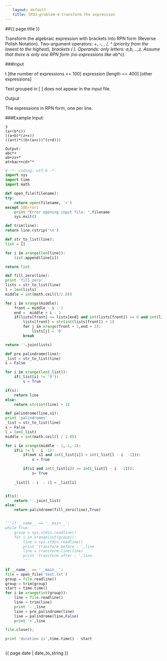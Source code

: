 ```yaml
---
　　layout: default
　　title: SPOJ-problem-4-transform the expression
---
```


##{{ page.title }}

Transform the algebraic expression with brackets into RPN form (Reverse Polish Notation). Two-argument operators: +, -, *, /, ^ (priority from the lowest to the highest), brackets ( ). Operands: only letters: a,b,...,z. Assume that there is only one RPN form (no expressions like a*b*c).


###Input

t [the number of expressions <= 100]
expression [length <= 400]
[other expressions]

Text grouped in [ ] does not appear in the input file.

Output

The expressions in RPN form, one per line.



###Example
Input:
```
3
(a+(b*c))
((a+b)*(z+x))
((a+t)*((b+(a+c))^(c+d)))

Output:
abc*+
ab+zx+*
at+bac++cd+^*
```




```python
# -*- coding: utf-8 -*-  
import sys
import time
import math

def open_file(filename):
try:
    return open(filename, 'r')
except IOError:
    print "Error opening input file: ",filename
    sys.exit()

def trim(line):
return line.rstrip('\n')

def str_to_list(line):
list = []

for i in xrange(len(line)):
    list.append(line[i])

return list

def fill_zero(line):
print 'fill_zero'
lists = str_to_list(line)
l = len(lists)
middle = int(math.ceil(l/2.0))

for i in xrange(middle):
    front = middle - i - 1
    end =  middle + i - 1
    if(lists[front] <= lists[end] and int(lists[front]) >= 0 and int(lists[front]) < 9):
        lists[front] = str(int(lists[front]) + 1)
        for j in xrange(front + 1,end + 1):
            lists[j] = '0'
        break

return ''.join(lists)

def pre_palindrome(line):
_list = str_to_list(line)
s = False

for i in xrange(len(_list)):
    if(_list[i] != '9'):
        s = True

if(s):
    return line
else:
    return str(int(line) + 1)

def palindrome(line,s1):
print 'palindromes'
_list = str_to_list(line)
s = False
l = len(_list)
middle = int(math.ceil(l / 2.0))

for i in xrange(middle - 1,-1,-1):
    if(i != l - i -1):
        if(not s1 and int(_list[i]) > int(_list[l - i  -1])):
            s = True

        if(s1 and int(_list[i]) >= int(_list[l - i  -1])):
            s= True
        
    _list[l - i  - 1] = _list[i]


if(s):
    return ''.join(_list)
else:
    return palindrome(fill_zero(line),True)


'''if __name__ == '__main__':
while True:
    group = sys.stdin.readline()
    for i in xrange(int(group)):
        line = sys.stdin.readline()
        print 'transform before : ',line 
        line = transform_line(line)
        print 'transform after : ',line
        '''
        
if __name__ == '__main__':
file = open_file('test.txt')
group = file.readline()
group = trim(group)
start = time.time()
for i in xrange(int(group)):
    line = file.readline()
    line = trim(line)
    print '-',line
    line = pre_palindrome(line)
    line = palindrome(line,False)
    print '+',line

file.close();

print 'duration is',time.time() - start
  
```

{{ page.date | date_to_string }}

